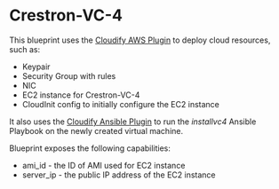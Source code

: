 # Crestron-VC-4

This blueprint uses the [Cloudify AWS Plugin](https://docs.cloudify.co/latest/working_with/official_plugins/infrastructure/aws/) to deploy cloud resources, such as:

* Keypair
* Security Group with rules
* NIC
* EC2 instance for Crestron-VC-4
* CloudInit config to initially configure the EC2 instance

It also uses the [Cloudify Ansible Plugin](https://docs.cloudify.co/latest/working_with/official_plugins/orchestration/ansible/) to run the _installvc4_ Ansible Playbook on the newly created virtual machine.

Blueprint exposes the following capabilities:
* ami_id - the ID of AMI used for EC2 instance
* server_ip - the public IP address of the EC2 instance
